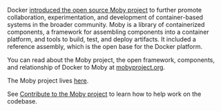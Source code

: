 Docker [introduced the open source Moby
project](https://blog.docker.com/2017/04/introducing-the-moby-project/) to
further promote collaboration, experimentation, and development of
container-based systems in the broader community. Moby is a library of
containerized components, a framework for assembling components into a container
platform, and tools to build, test, and deploy artifacts. It included a
reference assembly, which is the open base for the Docker platform.

You can read about the Moby project, the open framework, components, and
relationship of Docker to Moby at [mobyproject.org](https://mobyproject.org/).

The Moby project lives [here](https://github.com/moby/moby).

See [Contribute to the Moby
project](https://github.com/moby/moby/blob/master/CONTRIBUTING.md) to learn how
to help work on the codebase.
